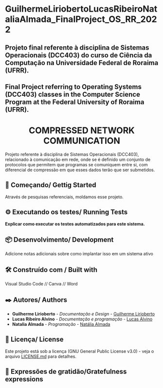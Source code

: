 # GuilhermeLiriobertoLucasRibeiroNataliaAlmada_FinalProject_OS_RR_2022
## Projeto final referente à disciplina de Sistemas Operacionais (DCC403) do curso de Ciência da Computação na Universidade Federal de Roraima (UFRR).
## Final Project referring to Operating Systems (DCC403) classes in the Computer Science Program at the Federal University of Roraima (UFRR).


<h1 align="center"> COMPRESSED NETWORK COMMUNICATION </h1>

Projeto referente à disciplina de Sistemas Operacionais (DCC403), relacionado à comunicação em rede, onde se é definido um conjunto de protocolos que permitem que programas se comuniquem entre si, com diferencial de compressão em que esses dados terão que ser submetidos.


## 🚀 Começando/ Gettig Started

Através de pesquisas referenciais, moldamos esse projeto.

## ⚙️ Executando os testes/ Running Tests

**Explicar como executar os testes automatizados para este sistema.**

## 📦 Desenvolvimento/ Development

Adicione notas adicionais sobre como implantar isso em um sistema ativo

## 🛠️ Construído com / Built with

Visual Studio Code //
Canva //
Word 

## ✒️ Autores/ Authors

* **Guilherme Lirioberto** - *Documentação e Design* - [Guilherme Lirioberto](https://github.com/Liriogui)
* **Lucas Ribeiro Alvino** - *Documentação e programação* - [Lucas Alvino](https://github.com/LuKasAlvino)
* **Natalia Almada** - *Programação* - [Natália Almada](https://github.com/nataliaalmada)

## 📄 Licença/ License

Este projeto está sob a licença (GNU General Public License v3.0) - veja o arquivo [LICENSE.md](https://github.com/Liriogui/GuilhermeLiriobertoLucasRibeiro_FinalProject_OS_RR_2022/blob/main/LICENSE) para detalhes.

## 🎁 Expressões de gratidão/Gratefulness expressions
